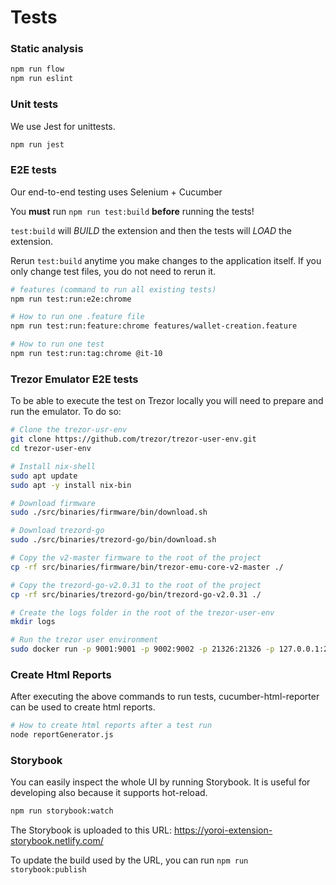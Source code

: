 # Tests

### Static analysis

```bash
npm run flow
npm run eslint
```

### Unit tests

We use Jest for unittests.

```bash
npm run jest
```

### E2E tests

Our end-to-end testing uses Selenium + Cucumber

You **must** run `npm run test:build` **before** running the tests!

`test:build` will *BUILD* the extension and then the tests will *LOAD* the extension.

Rerun `test:build` anytime you make changes to the application itself. If you only change test files, you do not need to rerun it.

```bash
# features (command to run all existing tests)
npm run test:run:e2e:chrome

# How to run one .feature file
npm run test:run:feature:chrome features/wallet-creation.feature

# How to run one test
npm run test:run:tag:chrome @it-10
```

### Trezor Emulator E2E tests

To be able to execute the test on Trezor locally you will need to prepare and run the emulator. To do so:

```bash
# Clone the trezor-usr-env
git clone https://github.com/trezor/trezor-user-env.git
cd trezor-user-env

# Install nix-shell
sudo apt update
sudo apt -y install nix-bin

# Download firmware
sudo ./src/binaries/firmware/bin/download.sh

# Download trezord-go
sudo ./src/binaries/trezord-go/bin/download.sh

# Copy the v2-master firmware to the root of the project
cp -rf src/binaries/firmware/bin/trezor-emu-core-v2-master ./

# Copy the trezord-go-v2.0.31 to the root of the project
cp -rf src/binaries/trezord-go/bin/trezord-go-v2.0.31 ./

# Create the logs folder in the root of the trezor-user-env
mkdir logs

# Run the trezor user environment
sudo docker run -p 9001:9001 -p 9002:9002 -p 21326:21326 -p 127.0.0.1:21325:21326 -p 21324:21324 -v logs:/trezor-user-env/logs/screens -v trezor-emu-core-v2-master:/trezor-user-env/src/binaries/firmware/bin/user_downloaded -v trezord-go-v2.0.31:/trezor-user-env/src/binaries/trezord-go/bin -d emurgornd/trezor-user-env:latest
```

### Create Html Reports

After executing the above commands to run tests, cucumber-html-reporter can be used to create html reports.

```bash
# How to create html reports after a test run
node reportGenerator.js
```

### Storybook

You can easily inspect the whole UI by running Storybook. It is useful for developing also because it supports hot-reload.

```bash
npm run storybook:watch
```

The Storybook is uploaded to this URL: https://yoroi-extension-storybook.netlify.com/

To update the build used by the URL, you can run `npm run storybook:publish`
